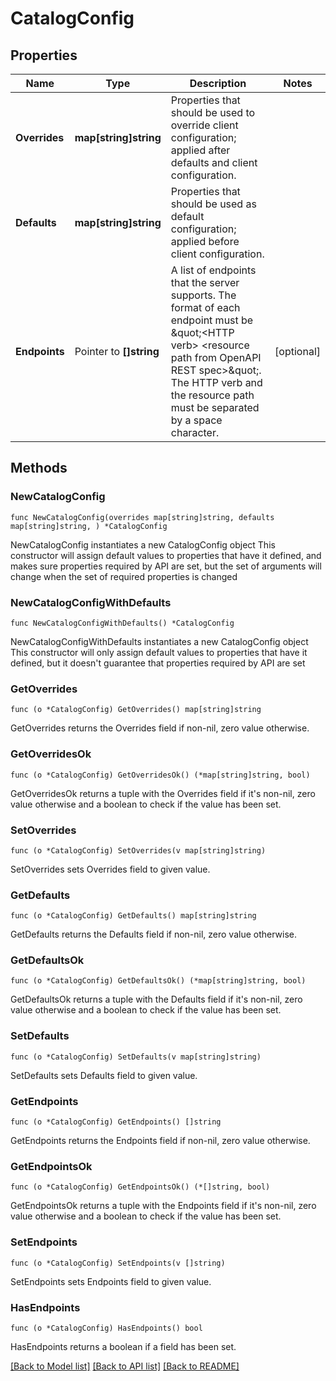 # CatalogConfig

## Properties

Name | Type | Description | Notes
------------ | ------------- | ------------- | -------------
**Overrides** | **map[string]string** | Properties that should be used to override client configuration; applied after defaults and client configuration. | 
**Defaults** | **map[string]string** | Properties that should be used as default configuration; applied before client configuration. | 
**Endpoints** | Pointer to **[]string** | A list of endpoints that the server supports. The format of each endpoint must be \&quot;&lt;HTTP verb&gt; &lt;resource path from OpenAPI REST spec&gt;\&quot;. The HTTP verb and the resource path must be separated by a space character. | [optional] 

## Methods

### NewCatalogConfig

`func NewCatalogConfig(overrides map[string]string, defaults map[string]string, ) *CatalogConfig`

NewCatalogConfig instantiates a new CatalogConfig object
This constructor will assign default values to properties that have it defined,
and makes sure properties required by API are set, but the set of arguments
will change when the set of required properties is changed

### NewCatalogConfigWithDefaults

`func NewCatalogConfigWithDefaults() *CatalogConfig`

NewCatalogConfigWithDefaults instantiates a new CatalogConfig object
This constructor will only assign default values to properties that have it defined,
but it doesn't guarantee that properties required by API are set

### GetOverrides

`func (o *CatalogConfig) GetOverrides() map[string]string`

GetOverrides returns the Overrides field if non-nil, zero value otherwise.

### GetOverridesOk

`func (o *CatalogConfig) GetOverridesOk() (*map[string]string, bool)`

GetOverridesOk returns a tuple with the Overrides field if it's non-nil, zero value otherwise
and a boolean to check if the value has been set.

### SetOverrides

`func (o *CatalogConfig) SetOverrides(v map[string]string)`

SetOverrides sets Overrides field to given value.


### GetDefaults

`func (o *CatalogConfig) GetDefaults() map[string]string`

GetDefaults returns the Defaults field if non-nil, zero value otherwise.

### GetDefaultsOk

`func (o *CatalogConfig) GetDefaultsOk() (*map[string]string, bool)`

GetDefaultsOk returns a tuple with the Defaults field if it's non-nil, zero value otherwise
and a boolean to check if the value has been set.

### SetDefaults

`func (o *CatalogConfig) SetDefaults(v map[string]string)`

SetDefaults sets Defaults field to given value.


### GetEndpoints

`func (o *CatalogConfig) GetEndpoints() []string`

GetEndpoints returns the Endpoints field if non-nil, zero value otherwise.

### GetEndpointsOk

`func (o *CatalogConfig) GetEndpointsOk() (*[]string, bool)`

GetEndpointsOk returns a tuple with the Endpoints field if it's non-nil, zero value otherwise
and a boolean to check if the value has been set.

### SetEndpoints

`func (o *CatalogConfig) SetEndpoints(v []string)`

SetEndpoints sets Endpoints field to given value.

### HasEndpoints

`func (o *CatalogConfig) HasEndpoints() bool`

HasEndpoints returns a boolean if a field has been set.


[[Back to Model list]](../README.md#documentation-for-models) [[Back to API list]](../README.md#documentation-for-api-endpoints) [[Back to README]](../README.md)


